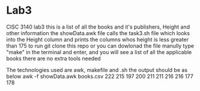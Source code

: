 # Lab3
CISC 3140 lab3
this is a list of all the books and it's publishers, Height and other information
the showData.awk file calls the task3.sh file which looks into the Height column and prints the columns whos height is less greater than 175
to run
git clone this repo
or you can dowlonad the file manully 
type "make" in the terminal and enter, and you will see a list of all the applicable books
there are no extra tools needed
 
The technologies used are awk, makefile and .sh
the output should be as below
awk -f showData.awk books.csv
222
215
197
200
211
211
216
216
177
178
